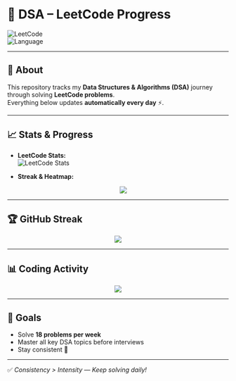 # 🚀 DSA – LeetCode Progress

![LeetCode](https://img.shields.io/badge/LeetCode-Progress-orange?style=for-the-badge&logo=leetcode)  
![Language](https://img.shields.io/badge/Language-C++%20|%20Java%20|%20Python-blue?style=for-the-badge)  

---

## 📌 About
This repository tracks my **Data Structures & Algorithms (DSA)** journey through solving **LeetCode problems**.  
Everything below updates **automatically every day** ⚡.  

---

## 📈 Stats & Progress
- **LeetCode Stats:**  
  ![LeetCode Stats](https://leetcard.jacoblin.cool/Utkarsh_Chauhann?theme=light&font=JetBrains%20Mono&ext=contest)

- **Streak & Heatmap:**  
  <p align="center">
    <img src="https://leetcard.jacoblin.cool/yoUtkarsh_Chauhann?theme=dark&font=JetBrains%20Mono&ext=heatmap" />
  </p>

---

## 🏆 GitHub Streak
<p align="center">
  <img src="https://github-readme-streak-stats.herokuapp.com?user=UtkarshChauhann&theme=tokyonight&hide_border=true" />
</p>

---

## 📊 Coding Activity
<p align="center">
  <img src="https://github-readme-activity-graph.vercel.app/graph?username=UtkarshChauhann&theme=react-dark&hide_border=true&area=true" />
</p>

---

## 🎯 Goals
- Solve **18 problems per week**  
- Master all key DSA topics before interviews  
- Stay consistent 🚀  

---

✅ *Consistency > Intensity — Keep solving daily!*  
